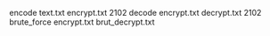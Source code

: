 encode text.txt encrypt.txt 2102
decode encrypt.txt decrypt.txt 2102
brute_force encrypt.txt brut_decrypt.txt